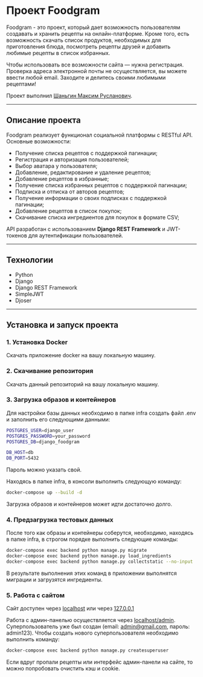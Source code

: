 # Проект Foodgram

Foodgram - это проект, который дает возможность пользователям создавать и хранить рецепты на онлайн-платформе. Кроме того,
есть возможность скачать список продуктов, необходимых для приготовления блюда, посмотреть рецепты друзей и добавить любимые
рецепты в список избранных.

Чтобы использовать все возможности сайта — нужна регистрация. Проверка адреса электронной почты не осуществляется, вы можете ввести любой email.
Заходите и делитесь своими любимыми рецептами!

Проект выполнил [Шаньгин Максим Русланович](leronshangin@yandex.ru).

---

## **Описание проекта**
Foodgram реализует функционал социальной платформы с RESTful API. Основные возможности:
- Получение списка рецептов с поддержкой пагинации;
- Регистрация и авторизация пользователей; 
- Выбор аватара у пользователя;
- Добавление, редактирование и удаление рецептов;
- Добавление рецептов в избранные;
- Получение списка избранных рецептов с поддержкой пагинации;
- Подписка и отписка от авторов рецептов;
- Получение информации о своих подписках с поддержкой пагинации;
- Добавление рецептов в список покупок;
- Скачивание списка ингредиентов для покупок в формате CSV;

API разработан с использованием **Django REST Framework** и JWT-токенов для аутентификации пользователей.

---

## **Технологии**
- Python
- Django
- Django REST Framework
- SimpleJWT
- Djoser

---

## **Установка и запуск проекта**

### **1. Установка Docker**
Скачать приложение docker на вашу локальную машину.

### **2. Скачивание репозитория**
Скачать данный репозиторий на вашу локальную машину.

### **3. Загрузка образов и контейнеров**
Для настройки базы данных необходимо в папке infra создать файл .env и заполнить его следующими данными:

```bash
POSTGRES_USER=django_user
POSTGRES_PASSWORD=your_password
POSTGRES_DB=django_foodgram

DB_HOST=db
DB_PORT=5432
```

Пароль можно указать свой.


Находясь в папке infra, в консоли выполнить следующую команду:

```bash
docker-compose up --build -d
```

Загрузка образов и контейнеров может идти достаточно долго.

### **4. Предзагрузка тестовых данных**
После того как образы и контейнеры соберутся, необходимо, находясь в папке infra, в строгом порядке выполнить следующие команды:

```bash
docker-compose exec backend python manage.py migrate
docker-compose exec backend python manage.py load_ingredients
docker-compose exec backend python manage.py collectstatic --no-input
```

В результате выполнения этих команд в приложении выполнятся миграции и загрузятся ингредиенты.

### **5. Работа с сайтом**
Сайт доступен через [localhost](http://localhost) или через [127.0.0.1](http://127.0.0.1)

Работа с админ-панелью осуществляется через [localhost/admin](http://localhost/admin).
Суперпользователь уже был создан (email: admin@gmail.com, пароль: admin123).
Чтобы создать нового суперпользователя необходимо выполнить команду:

```bash
docker-compose exec backend python manage.py createsuperuser
```

Если вдруг пропали рецепты или интерфейс админ-панели на сайте, то можно попробовать очистить кэш и cookie.
